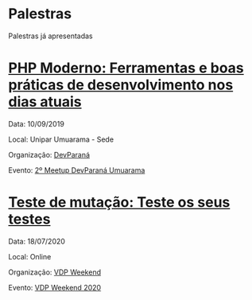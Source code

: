 # Palestras

Palestras já apresentadas

# [PHP Moderno: Ferramentas e boas práticas de desenvolvimento nos dias atuais](https://speakerdeck.com/renandelmonico/php-moderno-ferramentas-e-boas-praticas-para-o-desenvolvimento-nos-dias-atuais)

Data: 10/09/2019

Local: Unipar Umuarama - Sede

Organização: [DevParaná](https://www.devparana.org/)

Evento: [2º Meetup DevParaná Umuarama](https://www.meetup.com/pt-BR/developerparana/events/264547910/)

# [Teste de mutação: Teste os seus testes](https://speakerdeck.com/renandelmonico/teste-de-mutacao-teste-os-seus-testes)

Data: 18/07/2020

Local: Online

Organização: [VDP Weekend](https://weekend.vidadeprogramador.com.br/)

Evento: [VDP Weekend 2020](https://weekend.vidadeprogramador.com.br/)
